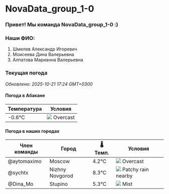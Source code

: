 # NovaData_group_1-0
### Привет! Мы команда NovaData_group_1-0 :)

### Наши ФИО:
1. Шмелев Александр Игоревич
2. Моисеева Дина Валерьевна
3. Алпатова Марианна Валерьевна

### Текущая погода
<!-- WEATHER:START -->
_Обновлено: 2025-10-21 17:24 GMT+0300_

#### Погода в Абакане

| Температура | Условия |
|-------------|----------|
| -0.6°C     | ![](https://cdn.weatherapi.com/weather/64x64/night/122.png) Overcast |

#### Погода в наших городах

| Член команды  | Город               | 🌡️ Темп.  | Условия          |
|---------------|---------------------|-----------|--------------------|
| @aytomaximo    | Moscow              |    4.2°C | ![](https://cdn.weatherapi.com/weather/64x64/night/122.png) Overcast     |
| @sychtx        | Nizhny Novgorod     |    8.3°C | ![](https://cdn.weatherapi.com/weather/64x64/night/176.png) Patchy rain nearby |
| @Dina_Mo       | Stupino             |    5.3°C | ![](https://cdn.weatherapi.com/weather/64x64/night/143.png) Mist         |

<!-- WEATHER:END -->
